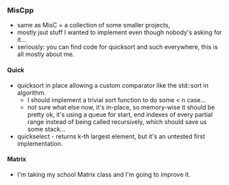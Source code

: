 ### MisCpp   
* same as MisC = a collection of some smaller projects,  
* mostly jsut stuff I wanted to implement even though nobody's asking for it...
* seriously: you can find code for quicksort and such everywhere, this is all mostly about me.
  

#### Quick  
* quicksort in place allowing a custom comparator like the std::sort in algorithm.
  * I should implement a trivial sort function to do some \< n case...
  * not sure what else now, it's in-place, so memory-wise it should be pretty ok, it's using a queue for start, end indexes of every partial range instead of being called recursively, which should save us some stack...
* quickselect - returns k-th largest element, but it's an untested first implementation.

#### Matrix   
* I'm taking my school Matrix class and I'm going to improve it.
